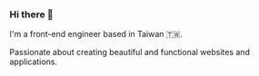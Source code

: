 ### Hi there 👋

<!--
**yishiashia/yishiashia** is a ✨ _special_ ✨ repository because its `README.md` (this file) appears on your GitHub profile.

Here are some ideas to get you started:

- 🔭 I’m currently working on ...
- 🌱 I’m currently learning ...
- 👯 I’m looking to collaborate on ...
- 🤔 I’m looking for help with ...
- 💬 Ask me about ...
- 📫 How to reach me: ...
- 😄 Pronouns: ...
- ⚡ Fun fact: ...
-->

I'm a front-end engineer based in Taiwan 🇹🇼.

Passionate about creating beautiful and functional websites and applications.

<!--
---

![YOURNAME github stats](https://github-readme-stats.vercel.app/api?username=yishiashia&show_icons=true&hide_border=true&theme=dark)
-->
